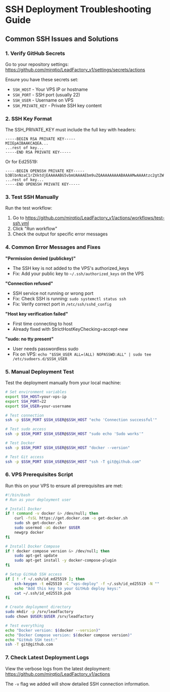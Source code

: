 # SSH Deployment Troubleshooting Guide

## Common SSH Issues and Solutions

### 1. Verify GitHub Secrets

Go to your repository settings:
https://github.com/mirqtio/LeadFactory_v1/settings/secrets/actions

Ensure you have these secrets set:
- `SSH_HOST` - Your VPS IP or hostname
- `SSH_PORT` - SSH port (usually 22)
- `SSH_USER` - Username on VPS
- `SSH_PRIVATE_KEY` - Private SSH key content

### 2. SSH Key Format

The SSH_PRIVATE_KEY must include the full key with headers:

```
-----BEGIN RSA PRIVATE KEY-----
MIIEpAIBAAKCAQEA...
...rest of key...
-----END RSA PRIVATE KEY-----
```

Or for Ed25519:
```
-----BEGIN OPENSSH PRIVATE KEY-----
b3BlbnNzaC1rZXktdjEAAAAABG5vbmUAAAAEbm9uZQAAAAAAAAABAAAAMwAAAAtzc2gtZW
...rest of key...
-----END OPENSSH PRIVATE KEY-----
```

### 3. Test SSH Manually

Run the test workflow:
1. Go to https://github.com/mirqtio/LeadFactory_v1/actions/workflows/test-ssh.yml
2. Click "Run workflow"
3. Check the output for specific error messages

### 4. Common Error Messages and Fixes

**"Permission denied (publickey)"**
- The SSH key is not added to the VPS's authorized_keys
- Fix: Add your public key to `~/.ssh/authorized_keys` on the VPS

**"Connection refused"**
- SSH service not running or wrong port
- Fix: Check SSH is running: `sudo systemctl status ssh`
- Fix: Verify correct port in `/etc/ssh/sshd_config`

**"Host key verification failed"**
- First time connecting to host
- Already fixed with StrictHostKeyChecking=accept-new

**"sudo: no tty present"**
- User needs passwordless sudo
- Fix on VPS: `echo "$SSH_USER ALL=(ALL) NOPASSWD:ALL" | sudo tee /etc/sudoers.d/$SSH_USER`

### 5. Manual Deployment Test

Test the deployment manually from your local machine:

```bash
# Set environment variables
export SSH_HOST=your-vps-ip
export SSH_PORT=22
export SSH_USER=your-username

# Test connection
ssh -p $SSH_PORT $SSH_USER@$SSH_HOST "echo 'Connection successful'"

# Test sudo access
ssh -p $SSH_PORT $SSH_USER@$SSH_HOST "sudo echo 'Sudo works'"

# Test Docker
ssh -p $SSH_PORT $SSH_USER@$SSH_HOST "docker --version"

# Test Git access
ssh -p $SSH_PORT $SSH_USER@$SSH_HOST "ssh -T git@github.com"
```

### 6. VPS Prerequisites Script

Run this on your VPS to ensure all prerequisites are met:

```bash
#!/bin/bash
# Run as your deployment user

# Install Docker
if ! command -v docker &> /dev/null; then
    curl -fsSL https://get.docker.com -o get-docker.sh
    sudo sh get-docker.sh
    sudo usermod -aG docker $USER
    newgrp docker
fi

# Install Docker Compose
if ! docker compose version &> /dev/null; then
    sudo apt-get update
    sudo apt-get install -y docker-compose-plugin
fi

# Setup GitHub SSH access
if [ ! -f ~/.ssh/id_ed25519 ]; then
    ssh-keygen -t ed25519 -C "vps-deploy" -f ~/.ssh/id_ed25519 -N ""
    echo "Add this key to your GitHub deploy keys:"
    cat ~/.ssh/id_ed25519.pub
fi

# Create deployment directory
sudo mkdir -p /srv/leadfactory
sudo chown $USER:$USER /srv/leadfactory

# Test everything
echo "Docker version: $(docker --version)"
echo "Docker Compose version: $(docker compose version)"
echo "GitHub SSH test:"
ssh -T git@github.com
```

### 7. Check Latest Deployment Logs

View the verbose logs from the latest deployment:
https://github.com/mirqtio/LeadFactory_v1/actions

The `-v` flag we added will show detailed SSH connection information.